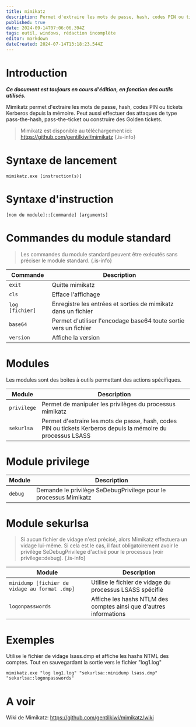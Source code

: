 ```yaml
---
title: mimikatz
description: Permet d'extraire les mots de passe, hash, codes PIN ou tickets Kerberos depuis la mémoire. Peut aussi effectuer des attaques de type pass-the-hash, pass-the-ticket ou construire des Golden tickets.
published: true
date: 2024-09-14T07:06:06.394Z
tags: outil, windows, rédaction incomplète
editor: markdown
dateCreated: 2024-07-14T13:18:23.544Z
---
```


# Introduction

**_Ce document est toujours en cours d'édition, en fonction des outils utilisés._**

Mimikatz permet d'extraire les mots de passe, hash, codes PIN ou tickets Kerberos depuis la mémoire. Peut aussi effectuer des attaques de type pass-the-hash, pass-the-ticket ou construire des Golden tickets.

> Mimikatz est disponible au téléchargement ici: https://github.com/gentilkiwi/mimikatz
> {.is-info}

# Syntaxe de lancement

`mimikatz.exe [instruction(s)]`

# Syntaxe d'instruction

`[nom du module]::[commande] [arguments]`

# Commandes du module standard

> Les commandes du module standard peuvent être exécutés sans préciser le module standard.
> {.is-info}

| Commande        | Description                                                      |
| --------------- | ---------------------------------------------------------------- |
| `exit`          | Quitte mimikatz                                                  |
| `cls`           | Efface l'affichage                                               |
| `log [fichier]` | Enregistre les entrées et sorties de mimikatz dans un fichier    |
| `base64`        | Permet d'utiliser l'encodage base64 toute sortie vers un fichier |
| `version`       | Affiche la version                                               |

# Modules

Les modules sont des boites à outils permettant des actions spécifiques.

| Module      | Description                                                                                                   |
| ----------- | ------------------------------------------------------------------------------------------------------------- |
| `privilege` | Permet de manipuler les privilèges du processus mimikatz                                                      |
| `sekurlsa`  | Permet d'extraire les mots de passe, hash, codes PIN ou tickets Kerberos depuis la mémoire du processus LSASS |

# Module privilege

| Module  | Description                                                      |
| ------- | ---------------------------------------------------------------- |
| `debug` | Demande le privilège SeDebugPrivilege pour le processus Mimikatz |

# Module sekurlsa

> Si aucun fichier de vidage n'est précisé, alors Mimikatz effectuera un vidage lui-même. Si cela est le cas, il faut obligatoirement avoir le privilège SeDebugPrivilege d'activé pour le processus (voir privilege::debug).
> {.is-info}

| Module                                        | Description                                                        |
| --------------------------------------------- | ------------------------------------------------------------------ |
| `minidump [fichier de vidage au format .dmp]` | Utilise le fichier de vidage du processus LSASS spécifié           |
| `logonpasswords`                              | Affiche les hashs NTLM des comptes ainsi que d'autres informations |

# Exemples

Utilise le fichier de vidage lsass.dmp et affiche les hashs NTML des comptes. Tout en sauvegardant la sortie vers le fichier "log1.log"

`mimikatz.exe "log log1.log" "sekurlsa::minidump lsass.dmp" "sekurlsa::logonpasswords"`

# A voir

Wiki de Mimikatz:
https://github.com/gentilkiwi/mimikatz/wiki
